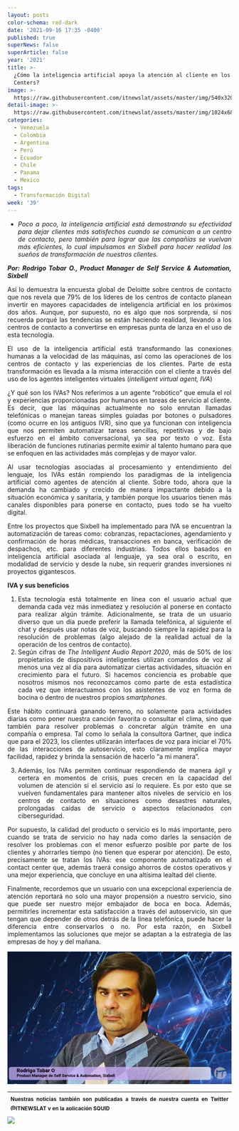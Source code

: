 ```yaml
---
layout: posts
color-schema: red-dark
date: '2021-09-16 17:35 -0400'
published: true
superNews: false
superArticle: false
year: '2021'
title: >-
  ¿Cómo la inteligencia artificial apoya la atención al cliente en los Contact
  Centers?
image: >-
  https://raw.githubusercontent.com/itnewslat/assets/master/img/540x320/Rodrigo-Tobar-O-p.jpg
detail-image: >-
  https://raw.githubusercontent.com/itnewslat/assets/master/img/1024x680/Rodrigo-Tobar-O-g.jpg
categories:
  - Venezuela
  - Colombia
  - Argentina
  - Perú
  - Ecuador
  - Chile
  - Panama
  - Mexico
tags:
  - Transformación Digital
week: '39'
---
```

<ul style="list-style-type: disc; text-align: justify;">
	<li><em>Poco a poco, la inteligencia artificial está demostrando su efectividad para dejar clientes más satisfechos cuando se comunican a un centro de contacto, pero también para lograr que las compañías se vuelvan más eficientes, lo cual impulsamos en Sixbell para hacer realidad los sueños de transformación de nuestros clientes.</em></li>
</ul>
<p style="text-align: justify;"><strong><em>Por: Rodrigo Tobar O., Product Manager de Self Service &amp; Automation, Sixbell</em></strong></p>
<p style="text-align: justify;">Así lo demuestra la encuesta global de Deloitte sobre centros de contacto que nos revela que 79% de los líderes de los centros de contacto planean invertir en mayores capacidades de inteligencia artificial en los próximos dos años. Aunque, por supuesto, no es algo que nos sorprenda, sí nos recuerda porqué las tendencias se están haciendo realidad, llevando a los centros de contacto a convertirse en empresas punta de lanza en el uso de esta tecnología.</p>
<p style="text-align: justify;">El uso de la inteligencia artificial está transformando las conexiones humanas a la velocidad de las máquinas, así como las operaciones de los centros de contacto y las experiencias de los clientes. Parte de esta transformación es llevada a la misma interacción con el cliente a través del uso de los agentes inteligentes virtuales (<em>intelligent virtual agent, IVA</em>)</p>
<p style="text-align: justify;">¿Y qué son los IVAs? Nos referimos a un agente “robótico” que emula el rol y experiencias proporcionadas por humanos en tareas de servicio al cliente. Es decir, que las máquinas actualmente no solo enrutan llamadas telefónicas o manejan tareas simples guiadas por botones o pulsadores (como ocurre en los antiguos IVR), sino que ya funcionan con inteligencia que nos permiten automatizar tareas sencillas, repetitivas y de bajo esfuerzo en el ámbito conversacional, ya sea por texto o voz. Esta liberación de funciones rutinarias permite eximir al talento humano para que se enfoquen en las actividades más complejas y de mayor valor.</p>
<p style="text-align: justify;">Al usar tecnologías asociadas al procesamiento y entendimiento del lenguaje, los IVAs están rompiendo los paradigmas de la inteligencia artificial como agentes de atención al cliente. Sobre todo, ahora que la demanda ha cambiado y crecido de manera impactante debido a la situación económica y sanitaria, y también porque los usuarios tienen más canales disponibles para ponerse en contacto, pues todo se ha vuelto digital.</p>
<p style="text-align: justify;">Entre los proyectos que Sixbell ha implementado para IVA se encuentran la automatización de tareas como: cobranzas, repactaciones, agendamiento y confirmación de horas médicas, transacciones en banca, verificación de despachos, etc. para diferentes industrias. Todos ellos basados en inteligencia artificial asociada al lenguaje, ya sea oral o escrito, en modalidad de servicio y desde la nube, sin requerir grandes inversiones ni proyectos gigantescos.</p>
<p style="text-align: justify;"><strong>IVA y sus beneficios</strong></p>

<ol style="text-align: justify;">
	<li>Esta tecnología está totalmente en línea con el usuario actual que demanda cada vez más inmediatez y resolución al ponerse en contacto para realizar algún trámite. Adicionalmente, se trata de un usuario diverso que un día puede preferir la llamada telefónica, al siguiente el chat y después usar notas de voz, buscando siempre la rapidez para la resolución de problemas (algo alejado de la realidad actual de la operación de los centros de contacto).</li>
	<li>Según cifras de <em>The Intelligent Audio Report 2020</em>, más de 50% de los propietarios de dispositivos inteligentes utilizan comandos de voz al menos una vez al día para automatizar ciertas actividades, situación en crecimiento para el futuro. Si hacemos conciencia es probable que nosotros mismos nos reconozcamos como parte de esta estadística cada vez que interactuamos con los asistentes de voz en forma de bocina o dentro de nuestros propios <em>smartphones</em>.</li>
</ol>
<p style="text-align: justify;">Este hábito continuará ganando terreno, no solamente para actividades diarias como poner nuestra canción favorita o consultar el clima, sino que también para resolver problemas o concretar algún trámite en una compañía o empresa. Tal como lo señala la consultora Gartner, que indica que para el 2023, los clientes utilizarán interfaces de voz para iniciar el 70% de las interacciones de autoservicio, esto claramente implica mayor facilidad, rapidez y brinda la sensación de hacerlo “a mi manera”.</p>

<ol style="text-align: justify;" start="3">
	<li>Además, los IVAs permiten continuar respondiendo de manera ágil y certera en momentos de crisis, pues crecen en la capacidad del volumen de atención si el servicio así lo requiere. Es por esto que se vuelven fundamentales para mantener altos niveles de servicio en los centros de contacto en situaciones como desastres naturales, prolongadas caídas de servicio o aspectos relacionados con ciberseguridad.</li>
</ol>
<p style="text-align: justify;">Por supuesto, la calidad del producto o servicio es lo más importante, pero cuando se trata de servicio no hay nada como darles la sensación de resolver los problemas con el menor esfuerzo posible por parte de los clientes y ahorrarles tiempo (no tienen que esperar por atención). De esto, precisamente se tratan los IVAs: ese componente automatizado en el contact center que, además traerá consigo ahorros de costos operativos y una mejor experiencia, que concluye en una altísima lealtad del cliente.</p>
<p style="text-align: justify;">Finalmente, recordemos que un usuario con una excepcional experiencia de atención reportará no solo una mayor propensión a nuestro servicio, sino que puede ser nuestro mejor embajador de boca en boca. Además, permitirles incrementar esta satisfacción a través del autoservicio, sin que tengan que depender de otros detrás de la línea telefónica, puede hacer la diferencia entre conservarlos o no. Por esta razón, en Sixbell implementamos las soluciones que mejor se adaptan a la estrategia de las empresas de hoy y del mañana.</p>

![](https://raw.githubusercontent.com/itnewslat/assets/master/img/540x320/Rodrigo-Tobar-O-p.jpg)

<table style="height: 42px;" width="569">
<tbody>
<tr>
<td style="text-align: justify;"><sub><strong>Nuestras noticias también son publicadas a través de nuestra cuenta en Twitter <a href="https://twitter.com/itnewslat?lang=es">@ITNEWSLAT</a> y en la aplicación <a href="https://squidapp.co/en/">SQUID</a></strong></sub></td>
</tr>
</tbody>
</table>

<img src="https://tracker.metricool.com/c3po.jpg?hash=56f88a41e39ab42c063cc51676587a04"/>

